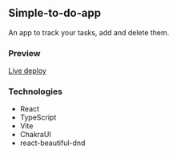 ## Simple-to-do-app

An app to track your tasks, add and delete them.

### Preview

[Live deploy](https://eld-simple-to-do-app.netlify.app)

### Technologies

* React
* TypeScript
* Vite
* ChakraUI
* react-beautiful-dnd
